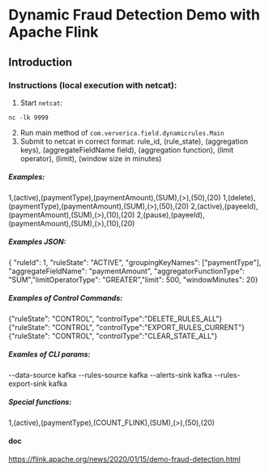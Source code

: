 # Dynamic Fraud Detection Demo with Apache Flink

## Introduction


### Instructions (local execution with netcat):

1. Start `netcat`:
```
nc -lk 9999
```
2. Run main method of `com.ververica.field.dynamicrules.Main`
3. Submit to netcat in correct format:
rule_id, (rule_state), (aggregation keys), (aggregateFieldName field), (aggregation function), (limit operator), (limit), (window size in minutes)

##### Examples:

1,(active),(paymentType),(paymentAmount),(SUM),(>),(50),(20)
1,(delete),(paymentType),(paymentAmount),(SUM),(>),(50),(20)
2,(active),(payeeId),(paymentAmount),(SUM),(>),(10),(20)
2,(pause),(payeeId),(paymentAmount),(SUM),(>),(10),(20)

##### Examples JSON:  
{ "ruleId": 1, "ruleState": "ACTIVE", "groupingKeyNames": ["paymentType"], "aggregateFieldName": "paymentAmount", "aggregatorFunctionType": "SUM","limitOperatorType": "GREATER","limit": 500, "windowMinutes": 20}

##### Examples of Control Commands:

{"ruleState": "CONTROL", "controlType":"DELETE_RULES_ALL"}
{"ruleState": "CONTROL", "controlType":"EXPORT_RULES_CURRENT"}
{"ruleState": "CONTROL", "controlType":"CLEAR_STATE_ALL"}


##### Examles of CLI params:
--data-source kafka --rules-source kafka --alerts-sink kafka --rules-export-sink kafka

##### Special functions:
1,(active),(paymentType),(COUNT_FLINK),(SUM),(>),(50),(20)

#### doc 

https://flink.apache.org/news/2020/01/15/demo-fraud-detection.html
